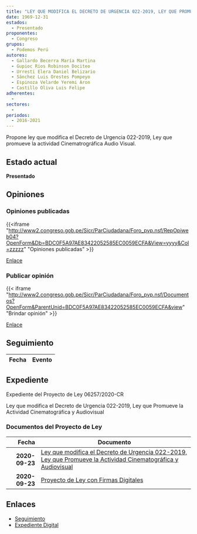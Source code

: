 ```yaml
---
title: "LEY QUE MODIFICA EL DECRETO DE URGENCIA 022-2019, LEY QUE PROMUEVE LA ACTIVIDAD CINEMATOGRÁFICA AUDIOVISUAL"
date: 1969-12-31
estados: 
  - Presentado
proponentes: 
  - Congreso
grupos: 
  - Podemos Perú
autores: 
  - Gallardo Becerra María Martina
  - Gupioc Rios Robinson Dociteo
  - Urresti Elera Daniel Belizario
  - Sánchez Luis Orestes Pompeyo
  - Espinoza Velarde Yeremi Aron
  - Castillo Oliva Luis Felipe
adherentes: 
  - 
sectores: 
  - 
periodos: 
  - 2016-2021
---
```


Propone ley que modifica el Decreto de Urgencia 022-2019, Ley que promueve la actividad Cinematrográfica Audio Visual.


## Estado actual

**Presentado**

## Opiniones

### Opiniones publicadas

{{<iframe "http://www2.congreso.gob.pe/Sicr/ParCiudadana/Foro_pvp.nsf/RepOpiweb04?OpenForm&Db=BDC0F5A97AE83422052585EC0059ECFA&View=yyyy&Col=zzzzz" "Opiniones publicadas" >}}

[Enlace](http://www2.congreso.gob.pe/Sicr/ParCiudadana/Foro_pvp.nsf/RepOpiweb04?OpenForm&Db=BDC0F5A97AE83422052585EC0059ECFA&View=yyyy&Col=zzzzz)
### Publicar opinión

{{< iframe "http://www2.congreso.gob.pe/Sicr/ParCiudadana/Foro_pvp.nsf/Documentos?OpenForm&ParentUnid=BDC0F5A97AE83422052585EC0059ECFA&view" "Brindar opinión" >}}

[Enlace](http://www2.congreso.gob.pe/Sicr/ParCiudadana/Foro_pvp.nsf/Documentos?OpenForm&ParentUnid=BDC0F5A97AE83422052585EC0059ECFA&view)

## Seguimiento

| Fecha | Evento |
|------:|--------|


## Expediente

Expediente del Proyecto de Ley 06257/2020-CR

Ley que modifica el Decreto de Urgencia 022-2019, Ley que Promueve la Actividad Cinematográfica y Audiovisual


### Documentos del Proyecto de Ley

| Fecha | Documento |
|------:|--------|
| **2020-09-23** | [Ley que modifica el Decreto de Urgencia 022-2019, Ley que Promueve la Actividad Cinematográfica y Audiovisual](http://www.leyes.congreso.gob.pe/Documentos/2016_2021/Proyectos_de_Ley_y_de_Resoluciones_Legislativas/PL06257-20200923.pdf) |
| **2020-09-23** | [Proyecto de Ley con Firmas Digitales](http://www.leyes.congreso.gob.pe/Documentos/2016_2021/Proyectos_de_Ley_y_de_Resoluciones_Legislativas/Proyectos_Firmas_digitales/PL06257.pdf) |

## Enlaces 

- [Seguimiento](http://www2.congreso.gob.pe/Sicr/TraDocEstProc/CLProLey2016.nsf/f7fff46988ca05b1052578e100829cc7/f9cca8f5471b0311052585ec006e91f2?OpenDocument)
- [Expediente Digital](http://www2.congreso.gob.pe/Sicr/TraDocEstProc/CLProLey2016.nsf/f7fff46988ca05b1052578e100829cc7/f9cca8f5471b0311052585ec006e91f2?OpenDocument&Click=05257FB7005EB655.eb71d0cf91d8294e05256cdf006b5706/$Body/0.1C6C)
